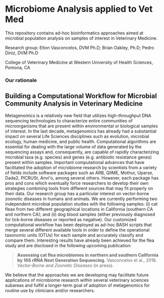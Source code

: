 # Microbiome Analysis applied to Vet Med
This repository contains ad-hoc bioinformatics approaches aimed at microbial population analysis on samples of interest in Veterinary Medicine.

Research group: Elton Vasconcelos, DVM Ph.D; Brian Oakley, Ph.D; Pedro Diniz, DVM Ph.D

College of Veterinary Medicine at Western University of Health Sciences, Pomona, CA

### Our rationale
## Building a Computational Workflow for Microbial Community Analysis in Veterinary Medicine

Metagenomics is a relatively new field that utilizes high-throughput DNA sequencing
technologies to characterize entire communities of microorganisms that are present within
environmental or biological samples of interest. In the last decade, metagenomics has already
had a substantial impact on several Life Sciences disciplines such as evolution, microbial
ecology, human medicine, and public health. Computational algorithms are essential for dealing
with the large volume of data generated by the sequencing assays and, consequently, are capable
of rapidly characterizing microbial taxa (e.g. species) and genes (e.g. antibiotic resistance genes)
present within samples. Important computational advances that have facilitated the adoption of
microbiome research by scientists from a variety of fields include software packages such as ARB,
QIIME, Mothur, Uparse, Dada2, PICRUSt, Anvi'o, among several others. However, each package has pros and cons which eventually force
researchers to develop their own strategies combining tools from different sources that may fit
properly on their data. Our research group has a particular interest on vector-borne zoonotic
diseases in humans and animals. We are currently performing two independent microbial population
studies with the following samples: (i) cat fleas from two different
geographical locations in California (southern CA and northern CA); and (ii)
dog blood samples (either previously diagnosed for tick-borne diseases or reported as
negative). Our customized computational workflow has been deployed as ad-hoc BASH
scripts that merge several different available tools in order to define the operational taxonomic units
(OTUs) for each sample and accurately classify and compare them. Interesting results have
already been achieved for the flea study and are disclosed in the following upcoming publication: 
>**Assessing cat flea microbiomes in northern and southern California by 16S rRNA Next Generation Sequencing.** Vasconcelos et al., 2018. *Vector-Borne and Zoonotic Diseases* (in press). 

We believe that the approaches we are developing may facilitate
future applications of microbiome research within several veterinary sciences subareas and
fulfill a longer-term goal of adoption of metagenomics for routine use by clinicians and/or researchers.

